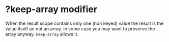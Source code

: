 # ?keep-array modifier

When the result scope contains only one (non keyed) value the result is the value itself an not an array.
In some case you may want to preserve the array anyway. ``keep-array`` allows it.
